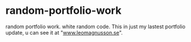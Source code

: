 # random-portfolio-work
random portfolio work. white random code.
This in just my lastest portfolio update, u can see it at "www.leomagnusson.se".
